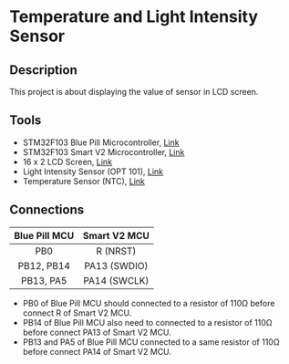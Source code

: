 # Temperature and Light Intensity Sensor

## Description
This project is about displaying the value of sensor in LCD screen. 

## Tools
- STM32F103 Blue Pill Microcontroller, [Link](https://jeelabs.org/img/2016/DSC_5474.jpg)
- STM32F103 Smart V2 Microcontroller, [Link](https://stm32-base.org/assets/img/boards/STM32F103C8T6_STM32_Smart_V2.0-1.jpg)
- 16 x 2 LCD Screen,  [Link](https://5.imimg.com/data5/MU/MN/MY-25117786/16x2-lcd-display-green-500x500.jpg)
- Light Intensity Sensor (OPT 101), [Link](https://www.aam.com.pk/wp-content/uploads/2018/03/opt101.jpg)
- Temperature Sensor (NTC), [Link](https://ae01.alicdn.com/kf/HTB13TzPSFXXXXaWXFXXq6xXFXXXq/100K-Ohm-NTC-3950-Thermistors-with-Cable-for-3D-Printer-Reprap-Mend.jpg_640x640.jpg)

## Connections
|Blue Pill MCU | Smart V2 MCU|
| :----------: |:-----------:|
|PB0           | R (NRST)    |
|PB12, PB14    | PA13 (SWDIO)|
|PB13, PA5     | PA14 (SWCLK)|

- PB0 of Blue Pill MCU should connected to a resistor of 110Ω before connect R of Smart V2 MCU.
- PB14 of Blue Pill MCU also need to connected to a resistor of 110Ω before connect PA13 of Smart V2 MCU.
- PB13 and PA5 of Blue Pill MCU connected to a same resistor of 110Ω before connect PA14 of Smart V2 MCU.

